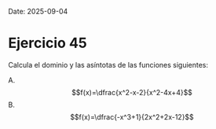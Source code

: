 Date: 2025-09-04

# Ejercicio 45


Calcula el dominio y las asíntotas de las funciones siguientes:

A.  $$f(x)=\dfrac{x^2-x-2}{x^2-4x+4}$$
B.  $$f(x)=\dfrac{-x^3+1}{2x^2+2x-12}$$
